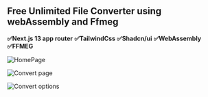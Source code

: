 ## Free Unlimited File Converter using webAssembly and Ffmeg

**✅Next.js 13 app router**
**✅TailwindCss**
**✅Shadcn/ui**
**✅WebAssembly**
**✅FFMEG**


![HomePage](https://i.imgur.com/6Toj3Ml.png.png)

![Convert page](https://i.imgur.com/q6cWMjC.png)

![Convert options](https://i.imgur.com/eYtHnkF.png)
